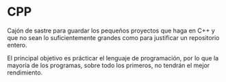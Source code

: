 # CPP
Cajón de sastre para guardar los pequeños proyectos que haga en C++ y que no sean lo suficientemente grandes como para justificar un repositorio entero.

El principal objetivo es prácticar el lenguaje de programación, por lo que la mayoría de los programas, sobre todo los primeros, no tendrán el mejor rendimiento.
